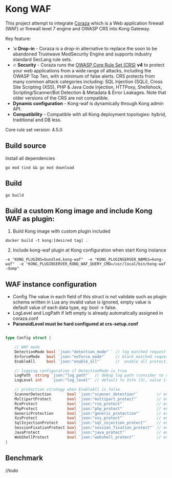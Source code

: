 # Kong WAF

This project attempt to integrate [Coraza](https://coraza.io/) which is a Web application firewall (WAF) or firewall level 7 engine and OWASP CRS into Kong Gateway.

Key feature: 

* ⇲ **Drop-in** - Coraza is a drop-in alternative to replace the soon to be abandoned Trustwave ModSecurity Engine and supports industry standard SecLang rule sets.
* 🔥 **Security** -  Coraza runs the [OWASP Core Rule Set (CRS)](https://coreruleset.org) **v4** to protect your web applications from a wide range of attacks, including the OWASP Top Ten, with a minimum of false alerts. CRS protects from many common attack categories including: SQL Injection (SQLi), Cross Site Scripting (XSS), PHP & Java Code Injection, HTTPoxy, Shellshock, Scripting/Scanner/Bot Detection & Metadata & Error Leakages. Note that older versions of the CRS are not compatible.
* **Dynamic configuration** - Kong-waf is dynamically through Kong admin API.
* **Compatibility** - Compatible with all Kong deployment topologies: hybrid, traditional and DB less.

Core rule set version: 4.5.0

## Build source
Install all dependencies

``go mod tind && go mod download``

## Build 

``go build``

## Build a custom Kong image and include Kong WAF as plugin:

1. Build Kong image with custom plugin included

``docker build -t kong:[desired tag] .``

2. Include kong-waf plugin at Kong configuration when start Kong instance

``
-e "KONG_PLUGINS=bundled,kong-waf" 
-e "KONG_PLUGINSERVER_NAMES=kong-waf" 
-e "KONG_PLUGINSERVER_KONG_WAF_QUERY_CMD=/usr/local/bin/kong-waf -dump" 
``

## WAF instance configuration

- Config The value in each field of this struct is not validate such as plugin schema written in Lua
  any invalid value is ignored, empty value is default value of each data type, eg: bool -> false. </br>
- LogLevel and LogPath if left empty is already automatically assigned in coraza.conf
- <strong> ParanoidLevel must be hard configured at crs-setup.conf </strong>

```go

type Config struct {

	// WAF mode
	DetectionMode bool `json:"detection_mode" ` // log matched request
	EnforceMode   bool `json:"enforce_mode"`    // block matched request
	EnableAll     bool `json:"enable_all"`      //	enable all protection strategy

	// logging configuration if DetectionMode is true
	LogPath  string `json:"log_path"`  // debug log path (consider to create a separate log file for each scope that this plugin apply)
	LogLevel int    `json:"log_level"` // default to Info (3), value 1-9: Error(1), Warn(2), Info(3), Debug(4-8), Trace(9)

	// protection strategy when EnableAll is false
	ScannerDetection       bool `json:"scanner_detection"`        // enable scanner detection
	MultipartProtect       bool `json:"multipart_protect"`        // enable multipart protection
	RceProtect             bool `json:"rce_protect"`              // enable remote code execution protect
	PhpProtect             bool `json:"php_protect"`              // enable PHP protection
	GenericProtection      bool `json:"generic_protection"`       // enable generic web protection
	XssProtect             bool `json:"xss_protect"`              // enable XSS protection
	SqlInjectionProtect    bool `json:"sql_injection_protect"`    // enable SQl injection protection
	SessionFixationProtect bool `json:"session_fixation_protect"` // enable session fixation protection
	JavaProtect            bool `json:"java_protect"`             // enable Java protection
	WebShellProtect        bool `json:"webshell_protect"`         // enable web shell protection
}


```




## Benchmark 

//todo
